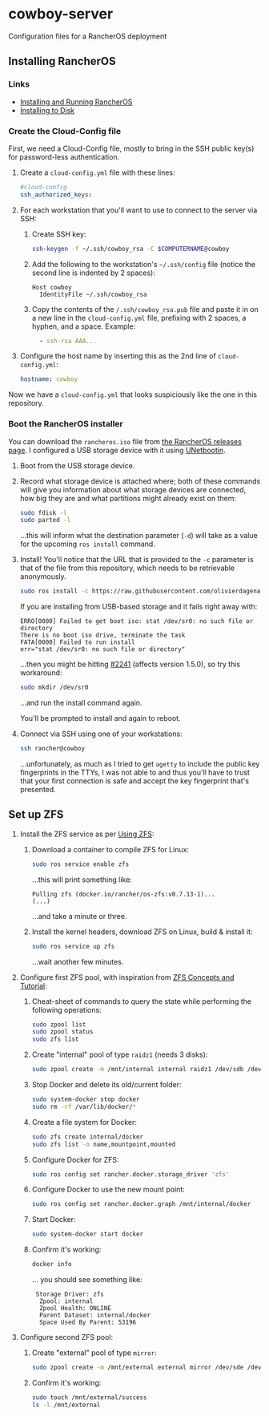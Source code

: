# cowboy-server

Configuration files for a RancherOS deployment

## Installing RancherOS

### Links

* [Installing and Running RancherOS](https://rancher.com/docs/os/v1.x/en/installation/)
* [Installing to Disk](https://rancher.com/docs/os/v1.x/en/installation/server/install-to-disk/)

### Create the Cloud-Config file

First, we need a Cloud-Config file, mostly to bring in the SSH public key(s) for password-less authentication.

1. Create a `cloud-config.yml` file with these lines:

    ```yaml
    #cloud-config
    ssh_authorized_keys:
    ```

1. For each workstation that you'll want to use to connect to the server via SSH:
    1. Create SSH key:

        ```sh
        ssh-keygen -f ~/.ssh/cowboy_rsa -C $COMPUTERNAME@cowboy
        ```

    2. Add the following to the workstation's `~/.ssh/config` file (notice the second line is indented by 2 spaces):

        ```config
        Host cowboy
          IdentityFile ~/.ssh/cowboy_rsa
        ```

    3. Copy the contents of the `/.ssh/cowboy_rsa.pub` file and paste it in on a new line in the `cloud-config.yml` file, prefixing with 2 spaces, a hyphen, and a space.  Example:

        ```yaml
          - ssh-rsa AAA...
        ```

1. Configure the host name by inserting this as the 2nd line of `cloud-config.yml`:

    ```yaml
    hostname: cowboy
    ```

Now we have a `cloud-config.yml` that looks suspiciously like the one in this repository.

### Boot the RancherOS installer

You can download the `rancheros.iso` file from [the RancherOS releases page](https://github.com/rancher/os/releases/).  I configured a USB storage device with it using [UNetbootin](https://unetbootin.github.io/).

1. Boot from the USB storage device.
1. Record what storage device is attached where; both of these commands will give you information about what storage devices are connected, how big they are and what partitions might already exist on them:

    ```sh
    sudo fdisk -l
    sudo parted -l
    ```

    ...this will inform what the destination parameter (`-d`) will take as a value for the upcoming `ros install` command.
1. Install!  You'll notice that the URL that is provided to the `-c` parameter is that of the file from this repository, which needs to be retrievable anonymously.

    ```sh
    sudo ros install -c https://raw.githubusercontent.com/olivierdagenais/cowboy-server/main/cloud-config.yml -d /dev/sda
    ```

    If you are installing from USB-based storage and it fails right away with:

    ```log
    ERRO[0000] Failed to get boot iso: stat /dev/sr0: no such file or directory
    There is no boot iso drive, terminate the task
    FATA[0000] Failed to run install
    err="stat /dev/sr0: no such file or directory"
    ```

    ...then you might be hitting [#2241](https://github.com/rancher/os/issues/2241) (affects version 1.5.0), so try this workaround:

    ```sh
    sudo mkdir /dev/sr0
    ```

    ...and run the install command again.

    You'll be prompted to install and again to reboot.
1. Connect via SSH using one of your workstations:

    ```sh
    ssh rancher@cowboy
    ```

    ...unfortunately, as much as I tried to get `agetty` to include the public key fingerprints in the TTYs, I was not able to and thus you'll have to trust that your first connection is safe and accept the key fingerprint that's presented.

## Set up ZFS

1. Install the ZFS service as per [Using ZFS](https://rancher.com/docs/os/v1.x/en/installation/storage/using-zfs/):
    1. Download a container to compile ZFS for Linux:

        ```sh
        sudo ros service enable zfs
        ```

        ...this will print something like:

        ```log
        Pulling zfs (docker.io/rancher/os-zfs:v0.7.13-1)...
        (...)
        ```

        ...and take a minute or three.
    2. Install the kernel headers, download ZFS on Linux, build & install it:

        ```sh
        sudo ros service up zfs
        ```

        ...wait another few minutes.
1. Configure first ZFS pool, with inspiration from [ZFS Concepts and Tutorial](https://linuxhint.com/zfs-concepts-and-tutorial/):
    1. Cheat-sheet of commands to query the state while performing the following operations:

        ```sh
        sudo zpool list
        sudo zpool status
        sudo zfs list
        ```

    1. Create "internal" pool of type `raidz1` (needs 3 disks):

        ```sh
        sudo zpool create -m /mnt/internal internal raidz1 /dev/sdb /dev/sdc /dev/sdd
        ```

    1. Stop Docker and delete its old/current folder:

        ```sh
        sudo system-docker stop docker
        sudo rm -rf /var/lib/docker/*
        ```

    1. Create a file system for Docker:

        ```sh
        sudo zfs create internal/docker
        sudo zfs list -o name,mountpoint,mounted
        ```

    1. Configure Docker for ZFS:

        ```sh
        sudo ros config set rancher.docker.storage_driver 'zfs'
        ```

    1. Configure Docker to use the new mount point:

        ```sh
        sudo ros config set rancher.docker.graph /mnt/internal/docker
        ```

    1. Start Docker:

        ```sh
        sudo system-docker start docker
        ```

    1. Confirm it's working:

        ```sh
        docker info
        ```

        ... you should see something like:

        ```log
         Storage Driver: zfs
          Zpool: internal
          Zpool Health: ONLINE
          Parent Dataset: internal/docker
          Space Used By Parent: 53196
        ```

1. Configure second ZFS pool:
    1. Create "external" pool of type `mirror`:

        ```sh
        sudo zpool create -m /mnt/external external mirror /dev/sde /dev/sdf
        ```

    1. Confirm it's working:

        ```sh
        sudo touch /mnt/external/success
        ls -l /mnt/external
        ```
